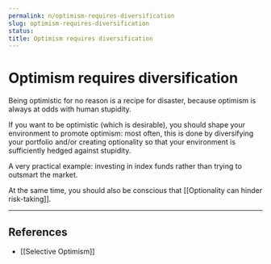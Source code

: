 ```yaml
---
permalink: n/optimism-requires-diversification
slug: optimism-requires-diversification
status: 
title: Optimism requires diversification
---
```

# Optimism requires diversification

Being optimistic for no reason is a recipe for disaster, because optimism is always at odds with human stupidity.

If you want to be optimistic (which is desirable), you should shape your environment to promote optimism: most often, this is done by diversifying your portfolio and/or creating optionality so that your environment is sufficiently hedged against stupidity.

A very practical example: investing in index funds rather than trying to outsmart the market.

At the same time, you should also be conscious that [[Optionality can hinder risk-taking]].

---

## References

- [[Selective Optimism]]
